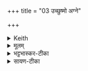 +++
title = "03 उच्छुष्मो अग्ने"

+++


<details><summary>Keith</summary>

O Agni, do thou strengthen the sacrificer;  
weaken him who plotteth evil.  
O Agni, kindled by the gods, kindled by Manu, with sweet tongue,
</details>

<details><summary>मूलम्</summary>

उच्छु॑ष्मो अग्ने॒ यज॑मानायैधि॒  
निशु॑ष्मो अभि॒दास॑ते ।  
अग्ने॒ देवे᳚द्ध॒ मन्व्-इ॑द्ध॒ मन्द्र॑-जि॒ह्व॥
</details>

<details><summary>भट्टभास्कर-टीका</summary>

तत्र द्वादशाक्षरौ प्रथमतृतीयौ पादौ, मध्यमोष्टाक्षरः, अमर्त्यस्य त इत्यादि यजुः ॥  

हे **अग्ने यजमानाय उच्छुष्म** उद्भूतबल **एधि** भव, यजमानकार्येष्व् आविष्कृत-बलो भव । **अभिदासते** उपक्षयते शत्रवे **निशुष्मः** न्यग्भूतबलो भव । दसु उपक्षये व्यत्ययेन शप्, 'धातोरकारस्य छान्दसो दीर्घः । यद्वा - दासृ दाने अभिपूर्व उपक्षयकर्मा द्रष्टव्यः ।
</details>

<details><summary>सायण-टीका</summary>

उच्छुष्म इति। कल्पः - “इध्ममभ्याधीयमानमनुमन्त्रयत उच्छुष्मो अग्ने यजमानायैधि निशुष्मो अभिदासते। अग्ने देवेद्ध मन्विद्ध मन्द्रजिह्वेति” इति।  

हेऽग्ने यजमानायोच्छुष्म एधि उद्भूतबलो भव, यजमानकार्येष्वाविष्कृतबलो भव। अभिदासत उपक्षयते शत्रवे निशुष्म एधि न्यग्भूतबलो भव। उक्तक्रमेण यजमानमनुग्रहीतुं शत्रुं च विग्रहीतुं चतुर्भिः संबोधनैरग्निं प्रोत्साहयति। हेऽग्नेऽङ्गनादिगुणयुक्त देवेद्ध देवैर्दीप्त मन्विद्ध मनुना दीप्त। 
एतच्च पदद्वयं निविद्ब्राह्मणेन व्याख्यातम् - “देवेद्ध इत्याह देवा ह्येतमैन्धत मन्विद्ध इत्याह मनुर्ह्ये-तमुत्तरो देवेभ्य ऐन्ध” इति। मन्द्रजिह्व मन्द्रा हर्षहेतुर्जिह्वा यस्येति विग्रहः। 
</details>
